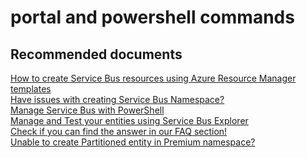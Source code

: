 <properties
	pageTitle="portal and powershell commands"
	description="portal and powershell commands"
	service="microsoft.servicebus"
	resource="namespaces"
	authors="aashu"
	displayOrder=""
	selfHelpType="generic"
	supportTopicIds="32421025"
	resourceTags=""
	productPesIds="13186"
	cloudEnvironments="public,BlackForest,Fairfax"
	articleId="6b328246-deba-4f73-8ae9-e06ada455885"
	ownershipId="AzureMessaging_Common"
/>

# portal and powershell commands

## **Recommended documents**
[How to create Service Bus resources using Azure Resource Manager templates](https://azure.microsoft.com/documentation/articles/service-bus-resource-manager-overview/)<br>
[Have issues with creating Service Bus Namespace?](https://blogs.msdn.microsoft.com/servicebus/2016/06/03/users-with-rbac-enabled-in-the-new-azure-portal-may-encounter-errors-in-the-classic-portal/)<br>
[Manage Service Bus with PowerShell](https://azure.microsoft.com/documentation/articles/service-bus-powershell-how-to-provision/)<br>
[Manage and Test your entities using Service Bus Explorer](https://github.com/paolosalvatori/ServiceBusExplorer)<br>
[Check if you can find the answer in our FAQ section!](https://azure.microsoft.com/documentation/articles/service-bus-faq/)<br>
[Unable to create Partitioned entity in Premium namespace?](https://docs.microsoft.com/azure/service-bus-messaging/service-bus-partitioning)<br>